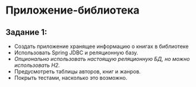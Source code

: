 # Приложение-библиотека

## Задание 1:
  - Создать приложение хранящее информацию о книгах в библиотеке
  - Использовать Spring JDBC и реляционную базу.  
  - *Опционально использовать настоящую реляционную БД, но можно использовать H2.*  
  - Предусмотреть таблицы авторов, книг и жанров.  
  - Покрыть тестами, насколько это возможно.
  

